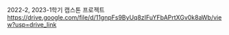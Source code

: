 2022-2, 2023-1학기 캡스톤 프로젝트 https://drive.google.com/file/d/11gnpFs9ByUq8zIFuYFbAPrtXGv0k8aWb/view?usp=drive_link
